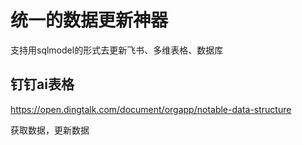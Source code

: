 # 统一的数据更新神器

支持用sqlmodel的形式去更新飞书、多维表格、数据库

## 钉钉ai表格

https://open.dingtalk.com/document/orgapp/notable-data-structure

获取数据，更新数据

